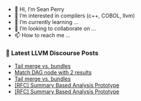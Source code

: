- 👋 Hi, I’m Sean Perry
- 👀 I’m interested in compilers (c++, COBOL, llvm)
- 🌱 I’m currently learning ...
- 💞️ I’m looking to collaborate on ...
- 📫 How to reach me ...

<!---
s66perry/s66perry is a ✨ special ✨ repository because its `README.md` (this file) appears on your GitHub profile.
You can click the Preview link to take a look at your changes.
--->
### 📕 Latest LLVM Discourse Posts

<!-- DISCOURSE-LLVM:START -->
- [Tail merge vs. bundles](https://discourse.llvm.org/t/tail-merge-vs-bundles/85931#post_10)
- [Match DAG node with 2 results](https://discourse.llvm.org/t/match-dag-node-with-2-results/86166#post_1)
- [Tail merge vs. bundles](https://discourse.llvm.org/t/tail-merge-vs-bundles/85931#post_9)
- [[RFC] Summary Based Analysis Prototype](https://discourse.llvm.org/t/rfc-summary-based-analysis-prototype/85945?page=2#post_24)
- [[RFC] Summary Based Analysis Prototype](https://discourse.llvm.org/t/rfc-summary-based-analysis-prototype/85945?page=2#post_23)
<!-- DISCOURSE-LLVM:END -->
